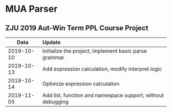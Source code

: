 # MUA Parser

## ZJU 2019 Aut-Win Term PPL Course Project



 

| Data       | Update                                                      |
| ---------- | :---------------------------------------------------------- |
| 2019-10-10 | Initialize the project, implement basic parse grammar       |
| 2019-10-13 | Add expression calculation, modify interpret logic          |
| 2019-10-14 | Optimize expression calculation                             |
| 2019-11-05 | Add list, function and namespace support, without debugging |

